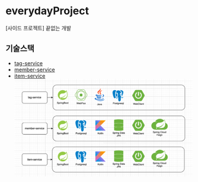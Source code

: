 # everydayProject
[사이드 프로젝트] 끝없는 개발

## 기술스택
- [tag-service](https://github.com/seohaebada/everydayProject/tree/master/tag-service)
- [member-service](https://github.com/seohaebada/everydayProject/tree/master/member-service)
- [item-service](https://github.com/seohaebada/everydayProject/tree/master/item-service)
![img.png](project.png)
